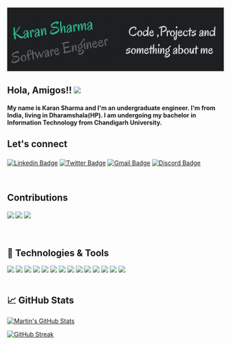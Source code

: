 [![Header](https://github.com/karanS08/karanS08/blob/main/header.png "Header")](https://karans08.github.io/Portfolio/)
<h2>Hola, Amigos!! <img src="https://raw.githubusercontent.com/MartinHeinz/MartinHeinz/master/wave.gif" width="30px"></h2>


#### My name is Karan Sharma and I'm an undergraduate engineer. I'm from India, living in Dharamshala(HP). I am undergoing my bachelor in Information Technology from Chandigarh University.


## Let's connect <h3>
                   
[![Linkedin Badge](https://img.shields.io/badge/Linkedin-Karan-blue)](https://www.linkedin.com/in/karan-sharma-17831b202/)
[![Twitter Badge](https://img.shields.io/twitter/url?style=social&url=https%3A%2F%2Ftwitter.com%2FSharma_karan8)](https://twitter.com/Sharma_karan8)
[![Gmail Badge](https://img.shields.io/badge/Gmail-0802karanS%40gmail.com-blue)](mailto:0802karanS@gmail.com)
[![Discord Badge](https://img.shields.io/badge/Discord-Ye8i-blue)](https://discordapp.com/users/690065885561356465/)
</h3><br>

## Contributions 
<h4>
<img src = "https://www.jenkins.io/images/hacktoberfest/logo-hacktoberfest-2021-full.svg" width="90px"> 
<img src="https://media.giphy.com/media/TbGUMGyqZxU2O7rTgx/giphy.gif" width="90px"> 
<img src="https://media3.giphy.com/media/du3J3cXyzhj75IOgvA/giphy.gif?cid=ecf05e47xux8yzs9t1s1kci8jih6pk7bh0gap2o0b7u5laua&rid=giphy.gif&ct=g" width="70px">

</h4><br>

## 🔧 Technologies & Tools
<!-- ![](https://img.shields.io/badge/OS-Linux-informational?style=flat&logo=linux&logoColor=white&color=2bbc8a)
![](https://img.shields.io/badge/Editor-VScode-informational?style=flat&logo=int&logoColor=white&color=2bbc8a)
![](https://img.shields.io/badge/Code-Python-informational?style=flat&logo=python&logoColor=white&color=2bbc8a)
![](https://img.shields.io/badge/Shell-Bash-informational?style=flat&logo=gnu-bash&logoColor=white&color=2bbc8a)
 -->

 <div>
 <img src = "https://github.com/karanS08/devicon/blob/master/icons/bash/bash-plain.svg" width="40px">
 <img src = "https://github.com/karanS08/devicon/blob/master/icons/c/c-plain.svg" width="40px">
 <img src = "https://github.com/karanS08/devicon/blob/master/icons/debian/debian-original.svg" width="40px">
 <img src = "https://github.com/karanS08/devicon/blob/master/icons/linux/linux-original.svg" width="40px">
 <img src = "https://github.com/karanS08/devicon/blob/master/icons/nodejs/nodejs-plain.svg" width="40px">
 <img src = "https://github.com/karanS08/devicon/blob/master/icons/python/python-plain.svg" width="40px">
 <img src = "https://github.com/karanS08/devicon/blob/master/icons/ubuntu/ubuntu-plain.svg" width="40px">
 <img src = "https://github.com/karanS08/devicon/blob/master/icons/vscode/vscode-original.svg" width="40px">
 <img src = "https://github.com/karanS08/devicon/blob/master/icons/arduino/arduino-original.svg" width="40px">
 <img src = "https://github.com/karanS08/devicon/blob/master/icons/atom/atom-original.svg" width="40px">
 <img src = "https://github.com/karanS08/devicon/blob/master/icons/docker/docker-original.svg" width="40px">
 <img src = "https://github.com/karanS08/devicon/blob/master/icons/html5/html5-original.svg" width="40px">
 <img src = "https://github.com/karanS08/devicon/blob/master/icons/java/java-plain.svg" width="40px">
 <img src = "https://github.com/karanS08/devicon/blob/master/icons/javascript/javascript-plain.svg" width="40px">
 </div>
 <br>
 
## &#x1f4c8; GitHub Stats

<a href="https://github.com/karanS08">
  <img align="center" src="https://github-readme-stats.vercel.app/api?username=karanS08&show_icons=true&line_height=27&count_private=true&title_color=ffffff&text_color=c9cacc&icon_color=2bbc8a&bg_color=1d1f21" alt="Martin's GitHub Stats" />
</a>

[![GitHub Streak](https://github-readme-streak-stats.herokuapp.com?user=karanS08&theme=github-dark&date_format=M%20j%5B%2C%20Y%5D&border=E4E2E2&ring=E4E2E2&dates=E4E2E2&sideNums=E4E2E2&background=1D1F21&stroke=E4E2E2&currStreakLabel=2BBC8A&sideLabels=2BBC8A&currStreakNum=E4E2E2&fire=2BBC8A)](https://git.io/streak-stats)



